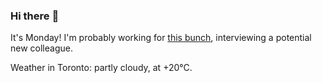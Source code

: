 ### Hi there :wave:

It's Monday! I'm probably working for [this bunch](https://github.com/kohofinancial), interviewing a potential new colleague.

Weather in Toronto: partly cloudy, at +20°C.
